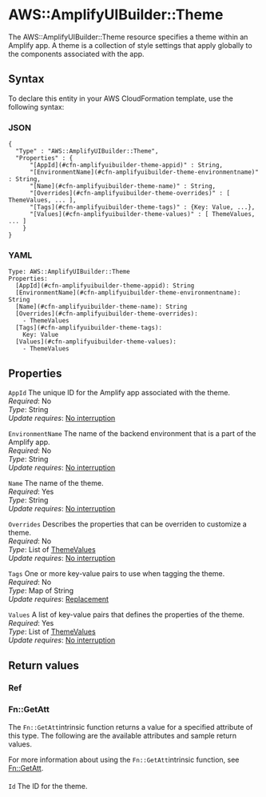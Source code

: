 # AWS::AmplifyUIBuilder::Theme<a name="aws-resource-amplifyuibuilder-theme"></a>

The AWS::AmplifyUIBuilder::Theme resource specifies a theme within an Amplify app\. A theme is a collection of style settings that apply globally to the components associated with the app\.

## Syntax<a name="aws-resource-amplifyuibuilder-theme-syntax"></a>

To declare this entity in your AWS CloudFormation template, use the following syntax:

### JSON<a name="aws-resource-amplifyuibuilder-theme-syntax.json"></a>

```
{
  "Type" : "AWS::AmplifyUIBuilder::Theme",
  "Properties" : {
      "[AppId](#cfn-amplifyuibuilder-theme-appid)" : String,
      "[EnvironmentName](#cfn-amplifyuibuilder-theme-environmentname)" : String,
      "[Name](#cfn-amplifyuibuilder-theme-name)" : String,
      "[Overrides](#cfn-amplifyuibuilder-theme-overrides)" : [ ThemeValues, ... ],
      "[Tags](#cfn-amplifyuibuilder-theme-tags)" : {Key: Value, ...},
      "[Values](#cfn-amplifyuibuilder-theme-values)" : [ ThemeValues, ... ]
    }
}
```

### YAML<a name="aws-resource-amplifyuibuilder-theme-syntax.yaml"></a>

```
Type: AWS::AmplifyUIBuilder::Theme
Properties: 
  [AppId](#cfn-amplifyuibuilder-theme-appid): String
  [EnvironmentName](#cfn-amplifyuibuilder-theme-environmentname): String
  [Name](#cfn-amplifyuibuilder-theme-name): String
  [Overrides](#cfn-amplifyuibuilder-theme-overrides): 
    - ThemeValues
  [Tags](#cfn-amplifyuibuilder-theme-tags): 
    Key: Value
  [Values](#cfn-amplifyuibuilder-theme-values): 
    - ThemeValues
```

## Properties<a name="aws-resource-amplifyuibuilder-theme-properties"></a>

`AppId`  <a name="cfn-amplifyuibuilder-theme-appid"></a>
The unique ID for the Amplify app associated with the theme\.  
*Required*: No  
*Type*: String  
*Update requires*: [No interruption](https://docs.aws.amazon.com/AWSCloudFormation/latest/UserGuide/using-cfn-updating-stacks-update-behaviors.html#update-no-interrupt)

`EnvironmentName`  <a name="cfn-amplifyuibuilder-theme-environmentname"></a>
The name of the backend environment that is a part of the Amplify app\.  
*Required*: No  
*Type*: String  
*Update requires*: [No interruption](https://docs.aws.amazon.com/AWSCloudFormation/latest/UserGuide/using-cfn-updating-stacks-update-behaviors.html#update-no-interrupt)

`Name`  <a name="cfn-amplifyuibuilder-theme-name"></a>
The name of the theme\.  
*Required*: Yes  
*Type*: String  
*Update requires*: [No interruption](https://docs.aws.amazon.com/AWSCloudFormation/latest/UserGuide/using-cfn-updating-stacks-update-behaviors.html#update-no-interrupt)

`Overrides`  <a name="cfn-amplifyuibuilder-theme-overrides"></a>
Describes the properties that can be overriden to customize a theme\.  
*Required*: No  
*Type*: List of [ThemeValues](aws-properties-amplifyuibuilder-theme-themevalues.md)  
*Update requires*: [No interruption](https://docs.aws.amazon.com/AWSCloudFormation/latest/UserGuide/using-cfn-updating-stacks-update-behaviors.html#update-no-interrupt)

`Tags`  <a name="cfn-amplifyuibuilder-theme-tags"></a>
One or more key\-value pairs to use when tagging the theme\.  
*Required*: No  
*Type*: Map of String  
*Update requires*: [Replacement](https://docs.aws.amazon.com/AWSCloudFormation/latest/UserGuide/using-cfn-updating-stacks-update-behaviors.html#update-replacement)

`Values`  <a name="cfn-amplifyuibuilder-theme-values"></a>
A list of key\-value pairs that defines the properties of the theme\.  
*Required*: Yes  
*Type*: List of [ThemeValues](aws-properties-amplifyuibuilder-theme-themevalues.md)  
*Update requires*: [No interruption](https://docs.aws.amazon.com/AWSCloudFormation/latest/UserGuide/using-cfn-updating-stacks-update-behaviors.html#update-no-interrupt)

## Return values<a name="aws-resource-amplifyuibuilder-theme-return-values"></a>

### Ref<a name="aws-resource-amplifyuibuilder-theme-return-values-ref"></a>

### Fn::GetAtt<a name="aws-resource-amplifyuibuilder-theme-return-values-fn--getatt"></a>

The `Fn::GetAtt`intrinsic function returns a value for a specified attribute of this type\. The following are the available attributes and sample return values\.

For more information about using the `Fn::GetAtt`intrinsic function, see [Fn::GetAtt](https://docs.aws.amazon.com/AWSCloudFormation/latest/UserGuide/intrinsic-function-reference-getatt.html)\.

#### <a name="aws-resource-amplifyuibuilder-theme-return-values-fn--getatt-fn--getatt"></a>

`Id`  <a name="Id-fn::getatt"></a>
The ID for the theme\.